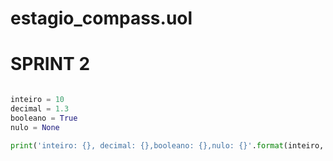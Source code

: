 # estagio_compass.uol

# SPRINT 2

```py

inteiro = 10
decimal = 1.3
booleano = True
nulo = None

print('inteiro: {}, decimal: {},booleano: {},nulo: {}'.format(inteiro, decimal,booleano,nulo))

```